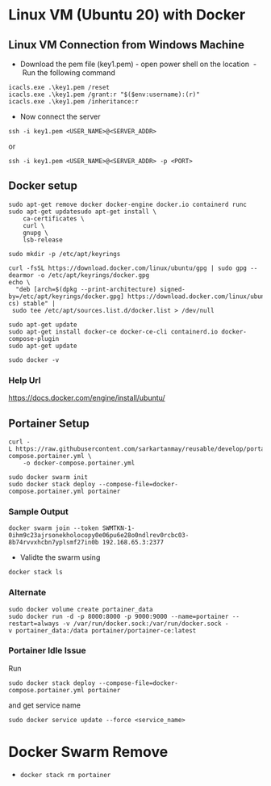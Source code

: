 # Linux VM (Ubuntu 20) with Docker
## Linux VM Connection from Windows Machine
- Download the pem file (key1.pem)
- open power shell on the location 
- Run the following command 
```
icacls.exe .\key1.pem /reset
icacls.exe .\key1.pem /grant:r "$($env:username):(r)"
icacls.exe .\key1.pem /inheritance:r
```
- Now connect the server 
```
ssh -i key1.pem <USER_NAME>@<SERVER_ADDR>
```
or
```
ssh -i key1.pem <USER_NAME>@<SERVER_ADDR> -p <PORT>
```
## Docker setup
```
sudo apt-get remove docker docker-engine docker.io containerd runc
sudo apt-get updatesudo apt-get install \
    ca-certificates \
    curl \
    gnupg \
    lsb-release

sudo mkdir -p /etc/apt/keyrings

curl -fsSL https://download.docker.com/linux/ubuntu/gpg | sudo gpg --dearmor -o /etc/apt/keyrings/docker.gpg
echo \
  "deb [arch=$(dpkg --print-architecture) signed-by=/etc/apt/keyrings/docker.gpg] https://download.docker.com/linux/ubuntu \  $(lsb_release -cs) stable" | sudo tee /etc/apt/sources.list.d/docker.list > /dev/null  

sudo apt-get update
sudo apt-get install docker-ce docker-ce-cli containerd.io docker-compose-plugin
sudo apt-get update

sudo docker -v
```

### Help Url
https://docs.docker.com/engine/install/ubuntu/

## Portainer Setup
```
curl -L https://raw.githubusercontent.com/sarkartanmay/reusable/develop/portainer/docker-compose.portainer.yml \
    -o docker-compose.portainer.yml  

sudo docker swarm init
sudo docker stack deploy --compose-file=docker-compose.portainer.yml portainer
```
### Sample Output

`docker swarm join --token SWMTKN-1-0ihm9c23ajrsonekholocopy0e06pu6e28o0ndlrev0rcbc03-8b74rvvxhcbn7yplsmf27in0b 192.168.65.3:2377`

- Validte the swarm using 
```
docker stack ls
```
### Alternate 
```
sudo docker volume create portainer_data
sudo docker run -d -p 8000:8000 -p 9000:9000 --name=portainer --restart=always -v /var/run/docker.sock:/var/run/docker.sock -v portainer_data:/data portainer/portainer-ce:latest
```
### Portainer Idle Issue
Run 
```
sudo docker stack deploy --compose-file=docker-compose.portainer.yml portainer
```
and get service name 
```
sudo docker service update --force <service_name>
```

# Docker Swarm Remove
- `docker stack rm portainer`